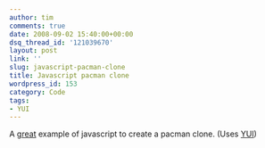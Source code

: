 ```yaml
---
author: tim
comments: true
date: 2008-09-02 15:40:00+00:00
dsq_thread_id: '121039670'
layout: post
link: ''
slug: javascript-pacman-clone
title: Javascript pacman clone
wordpress_id: 153
category: Code
tags:
- YUI
---
```


A [great](http://www.digitalinsane.com/archives/2008/08/30/pacman/) example of
javascript to create a pacman clone. (Uses
[YUI](http://developer.yahoo.com/yui/))